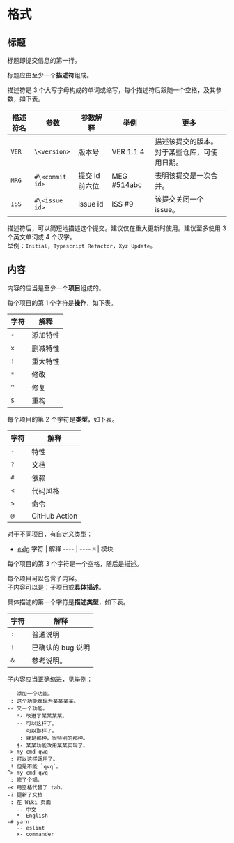 # 格式

## 标题

标题即提交信息的第一行。

标题应由至少一个**描述符**组成。

描述符是 3 个大写字母构成的单词或缩写，每个描述符后跟随一个空格，及其参数，如下表。

描述符名 | 参数            | 参数解释       | 举例        | 更多
-------- | --------------- | -------------- | ----------- | ----
`VER`    | `\<version>`    | 版本号         | VER 1.1.4   | 描述该提交的版本。对于某些仓库，可使用日期。
`MRG`    | `#\<commit id>` | 提交 id 前六位 | MEG #514abc | 表明该提交是一次合并。
`ISS`    | `#\<issue id>`  | issue id       | ISS #9      | 该提交关闭一个 issue。

描述符后，可以简短地描述这个提交。建议仅在重大更新时使用。建议至多使用 3 个英文单词或 4 个汉字。  
举例：`Initial`，`Typescript Refactor`，`Xyz Update`。  

## 内容

内容的应当是至少一个**项目**组成的。

每个项目的第 1 个字符是**操作**，如下表。

字符 | 解释
---- | ----
`-`  | 添加特性
`x`  | 删减特性
`!`  | 重大特性
`*`  | 修改
`^`  | 修复
`$`  | 重构

每个项目的第 2 个字符是**类型**，如下表。

字符 | 解释
---- | ----
`-`  | 特性
`?`  | 文档
`#`  | 依赖
`<`  | 代码风格
`>`  | 命令
`@`  | GitHub Action

对于不同项目，有自定义类型：

- [exlg](https://extend-luogu/extend-luogu)
  字符 | 解释
  ---- | ----
  `M`  | 模块

每个项目的第 3 个字符是一个空格，随后是描述。

每个项目可以包含子内容。  
子内容可以是：子项目或**具体描述**。

具体描述的第一个字符是**描述类型**，如下表。

字符 | 解释
---- | ----
`:`  | 普通说明
`!`  | 已确认的 bug 说明
`&`  | 参考说明。

子内容应当正确缩进，见举例：

```plain
-- 添加一个功能。
 : 这个功能表现为某某某某。
-- 又一个功能。
   *- 改进了某某某某。
   -- 可以这样了。
   -- 可以那样了。
    : 就是那种，很特别的那种。
   $- 某某功能改用某某实现了。  
-> my-cmd qwq
 : 可以这样调用了。
 ! 但是不能 `qvq`。
^> my-cmd qvq
 : 修了个锅。
-< 用空格代替了 tab。
-? 更新了文档
 : 在 Wiki 页面
   -- 中文
   *- English
-# yarn
   -- eslint
   x- commander
```

